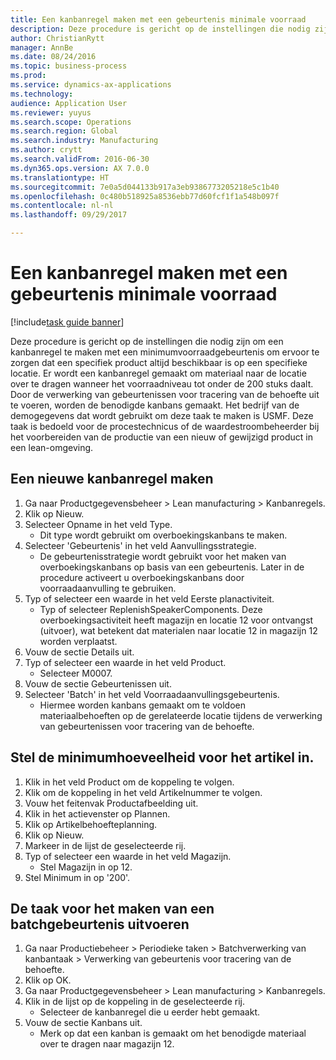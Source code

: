```yaml
--- 
title: Een kanbanregel maken met een gebeurtenis minimale voorraad
description: Deze procedure is gericht op de instellingen die nodig zijn om een kanbanregel te maken met een minimumvoorraadgebeurtenis om ervoor te zorgen dat een specifiek product altijd beschikbaar is op een specifieke locatie.
author: ChristianRytt
manager: AnnBe
ms.date: 08/24/2016
ms.topic: business-process
ms.prod: 
ms.service: dynamics-ax-applications
ms.technology: 
audience: Application User
ms.reviewer: yuyus
ms.search.scope: Operations
ms.search.region: Global
ms.search.industry: Manufacturing
ms.author: crytt
ms.search.validFrom: 2016-06-30
ms.dyn365.ops.version: AX 7.0.0
ms.translationtype: HT
ms.sourcegitcommit: 7e0a5d044133b917a3eb9386773205218e5c1b40
ms.openlocfilehash: 0c480b518925a8536ebb77d60fcf1f1a548b097f
ms.contentlocale: nl-nl
ms.lasthandoff: 09/29/2017

---
```

# Een kanbanregel maken met een gebeurtenis minimale voorraad

[!include[task guide banner](../../includes/task-guide-banner.md)]

Deze procedure is gericht op de instellingen die nodig zijn om een kanbanregel te maken met een minimumvoorraadgebeurtenis om ervoor te zorgen dat een specifiek product altijd beschikbaar is op een specifieke locatie. Er wordt een kanbanregel gemaakt om materiaal naar de locatie over te dragen wanneer het voorraadniveau tot onder de 200 stuks daalt. Door de verwerking van gebeurtenissen voor tracering van de behoefte uit te voeren, worden de benodigde kanbans gemaakt. Het bedrijf van de demogegevens dat wordt gebruikt om deze taak te maken is USMF. Deze taak is bedoeld voor de procestechnicus of de waardestroombeheerder bij het voorbereiden van de productie van een nieuw of gewijzigd product in een lean-omgeving.


## Een nieuwe kanbanregel maken
1. Ga naar Productgegevensbeheer > Lean manufacturing > Kanbanregels.
2. Klik op Nieuw.
3. Selecteer Opname in het veld Type.
    * Dit type wordt gebruikt om overboekingskanbans te maken.  
4. Selecteer 'Gebeurtenis' in het veld Aanvullingsstrategie.
    * De gebeurtenisstrategie wordt gebruikt voor het maken van overboekingskanbans op basis van een gebeurtenis. Later in de procedure activeert u overboekingskanbans door voorraadaanvulling te gebruiken.  
5. Typ of selecteer een waarde in het veld Eerste planactiviteit.
    * Typ of selecteer ReplenishSpeakerComponents. Deze overboekingsactiviteit heeft magazijn en locatie 12 voor ontvangst (uitvoer), wat betekent dat materialen naar locatie 12 in magazijn 12 worden verplaatst.  
6. Vouw de sectie Details uit.
7. Typ of selecteer een waarde in het veld Product.
    * Selecteer M0007.  
8. Vouw de sectie Gebeurtenissen uit.
9. Selecteer 'Batch' in het veld Voorraadaanvullingsgebeurtenis.
    * Hiermee worden kanbans gemaakt om te voldoen materiaalbehoeften op de gerelateerde locatie tijdens de verwerking van gebeurtenissen voor tracering van de behoefte.  

## Stel de minimumhoeveelheid voor het artikel in.
1. Klik in het veld Product om de koppeling te volgen.
2. Klik om de koppeling in het veld Artikelnummer te volgen.
3. Vouw het feitenvak Productafbeelding uit.
4. Klik in het actievenster op Plannen.
5. Klik op Artikelbehoefteplanning.
6. Klik op Nieuw.
7. Markeer in de lijst de geselecteerde rij.
8. Typ of selecteer een waarde in het veld Magazijn.
    * Stel Magazijn in op 12.  
9. Stel Minimum in op '200'.

## De taak voor het maken van een batchgebeurtenis uitvoeren
1. Ga naar Productiebeheer > Periodieke taken > Batchverwerking van kanbantaak > Verwerking van gebeurtenis voor tracering van de behoefte.
2. Klik op OK.
3. Ga naar Productgegevensbeheer > Lean manufacturing > Kanbanregels.
4. Klik in de lijst op de koppeling in de geselecteerde rij.
    * Selecteer de kanbanregel die u eerder hebt gemaakt.  
5. Vouw de sectie Kanbans uit.
    * Merk op dat een kanban is gemaakt om het benodigde materiaal over te dragen naar magazijn 12.  


